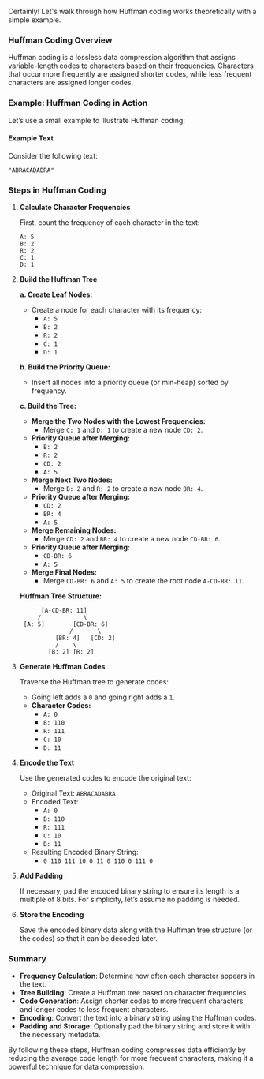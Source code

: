 Certainly! Let's walk through how Huffman coding works theoretically with a simple example.

### Huffman Coding Overview

Huffman coding is a lossless data compression algorithm that assigns variable-length codes to characters based on their frequencies. Characters that occur more frequently are assigned shorter codes, while less frequent characters are assigned longer codes.

### Example: Huffman Coding in Action

Let’s use a small example to illustrate Huffman coding:

#### Example Text

Consider the following text:

```
"ABRACADABRA"
```

### Steps in Huffman Coding

1. **Calculate Character Frequencies**

   First, count the frequency of each character in the text:

   ```
   A: 5
   B: 2
   R: 2
   C: 1
   D: 1
   ```

2. **Build the Huffman Tree**

   **a. Create Leaf Nodes:**
   - Create a node for each character with its frequency:
     - `A: 5`
     - `B: 2`
     - `R: 2`
     - `C: 1`
     - `D: 1`

   **b. Build the Priority Queue:**
   - Insert all nodes into a priority queue (or min-heap) sorted by frequency.

   **c. Build the Tree:**
   - **Merge the Two Nodes with the Lowest Frequencies:**
     - Merge `C: 1` and `D: 1` to create a new node `CD: 2`.
   - **Priority Queue after Merging:**
     - `B: 2`
     - `R: 2`
     - `CD: 2`
     - `A: 5`
   - **Merge Next Two Nodes:**
     - Merge `B: 2` and `R: 2` to create a new node `BR: 4`.
   - **Priority Queue after Merging:**
     - `CD: 2`
     - `BR: 4`
     - `A: 5`
   - **Merge Remaining Nodes:**
     - Merge `CD: 2` and `BR: 4` to create a new node `CD-BR: 6`.
   - **Priority Queue after Merging:**
     - `CD-BR: 6`
     - `A: 5`
   - **Merge Final Nodes:**
     - Merge `CD-BR: 6` and `A: 5` to create the root node `A-CD-BR: 11`.

   **Huffman Tree Structure:**
   ```
         [A-CD-BR: 11]
        /            \
    [A: 5]        [CD-BR: 6]
                 /       \
             [BR: 4]   [CD: 2]
             /    \
           [B: 2] [R: 2]
   ```

3. **Generate Huffman Codes**

   Traverse the Huffman tree to generate codes:
   - Going left adds a `0` and going right adds a `1`.
   - **Character Codes:**
     - `A: 0`
     - `B: 110`
     - `R: 111`
     - `C: 10`
     - `D: 11`

4. **Encode the Text**

   Use the generated codes to encode the original text:
   - Original Text: `ABRACADABRA`
   - Encoded Text:
     - `A: 0`
     - `B: 110`
     - `R: 111`
     - `C: 10`
     - `D: 11`
   - Resulting Encoded Binary String:
     - `0 110 111 10 0 11 0 110 0 111 0`

5. **Add Padding**

   If necessary, pad the encoded binary string to ensure its length is a multiple of 8 bits. For simplicity, let’s assume no padding is needed.

6. **Store the Encoding**

   Save the encoded binary data along with the Huffman tree structure (or the codes) so that it can be decoded later.

### Summary

- **Frequency Calculation**: Determine how often each character appears in the text.
- **Tree Building**: Create a Huffman tree based on character frequencies.
- **Code Generation**: Assign shorter codes to more frequent characters and longer codes to less frequent characters.
- **Encoding**: Convert the text into a binary string using the Huffman codes.
- **Padding and Storage**: Optionally pad the binary string and store it with the necessary metadata.

By following these steps, Huffman coding compresses data efficiently by reducing the average code length for more frequent characters, making it a powerful technique for data compression.